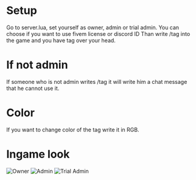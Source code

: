 # Setup
Go to server.lua, set yourself as owner, admin or trial admin.
You can choose if you want to use fivem license or discord ID
Than write /tag into the game and you have tag over your head.
# If not admin
If someone who is not admin writes /tag it will write him a chat message that he cannot use it.
# Color
If you want to change color of the tag write it in RGB.
# Ingame look
![Owner]([http://url/to/img.png](https://media.discordapp.net/attachments/831163459432480788/1159876580542259271/20231006172940_1.jpg?ex=65329e3e&is=6520293e&hm=ca62fd1e7bf49360ddab167890b4f89099069e73dd595fc2d9503402d0db86f9&=&width=1202&height=676))
![Admin]([http://url/to/img.png](https://media.discordapp.net/attachments/831163459432480788/1159876594542837791/20231006173040_1.jpg?ex=65329e41&is=65202941&hm=eeafbd71b6a819ce8320ffabf4f261d0aad28235a84da65dd6f26f29682b1e87&=&width=1202&height=676))
![Trial Admin]([http://url/to/img.png](https://media.discordapp.net/attachments/831163459432480788/1159876606798594058/20231006173103_1.jpg?ex=65329e44&is=65202944&hm=f0d99c6e06fc24916b87bc575087cced8efdd43fa7e628daea4b67155567b9e9&=&width=1202&height=676)https://media.discordapp.net/attachments/831163459432480788/1159876606798594058/20231006173103_1.jpg?ex=65329e44&is=65202944&hm=f0d99c6e06fc24916b87bc575087cced8efdd43fa7e628daea4b67155567b9e9&=&width=1202&height=676)
